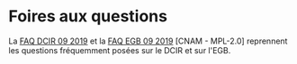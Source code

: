 # Foires aux questions

La [FAQ DCIR 09 2019](../../files/Cnam/2019-07-CNAM-FAQ_DCIR_MLP-2.0.xlsx) et la [FAQ EGB 09 2019](../../files/Cnam/2019-06-CNAM-FAQ_EGB_MLP-2.0.xlsx) [CNAM - MPL-2.0] reprennent les questions fréquemment posées sur le DCIR et sur l'EGB.
